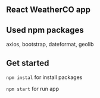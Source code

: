 ## React WeatherCO app 
## Used npm packages
axios, bootstrap, dateformat, geolib

## Get started

`npm instal` for install packages 

`npm start` for run app
